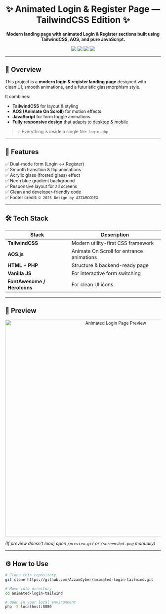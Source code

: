<!-- README by AZZAM CODEX -->

<h1 align="center">✨ Animated Login & Register Page — TailwindCSS Edition ✨</h1>

<p align="center">
  <b>Modern landing page with animated Login & Register sections built using TailwindCSS, AOS, and pure JavaScript.</b>
</p>

<p align="center">
  <img src="https://img.shields.io/badge/Build-TailwindCSS%20v3-blue?logo=tailwindcss&logoColor=white" />
  <img src="https://img.shields.io/badge/Status-Stable-success" />
  <img src="https://img.shields.io/badge/Author-Azzam%20Codex-blue" />
  <img src="https://img.shields.io/github/license/AzzamCyber/animated-login-tailwind?color=yellow" />
</p>

---

## 🧩 Overview

This project is a **modern login & register landing page** designed with  
clean UI, smooth animations, and a futuristic glassmorphism style.

It combines:
- **TailwindCSS** for layout & styling  
- **AOS (Animate On Scroll)** for motion effects  
- **JavaScript** for form toggle animations  
- **Fully responsive design** that adapts to desktop & mobile  

> 💡 Everything is inside a single file: `login.php`

---

## 🚀 Features

✅ Dual-mode form (Login ↔ Register)  
✅ Smooth transition & flip animations  
✅ Acrylic glass (frosted glass) effect  
✅ Neon blue gradient background  
✅ Responsive layout for all screens  
✅ Clean and developer-friendly code  
✅ Footer credit: `© 2025 Design by AZZAMCODEX`

---

## 🛠️ Tech Stack

| Stack | Description |
|-------|--------------|
| **TailwindCSS** | Modern utility-first CSS framework |
| **AOS.js** | Animate On Scroll for entrance animations |
| **HTML + PHP** | Structure & backend-ready page |
| **Vanilla JS** | For interactive form switching |
| **FontAwesome / HeroIcons** | For clean UI icons |

---

## 📸 Preview

<p align="center">
  <img src="https://raw.githubusercontent.com/AzzamCyber/loginpage/main/preview.png" width="700" alt="Animated Login Page Preview" />
</p>

*(If preview doesn’t load, open `/preview.gif` or `/screenshot.png` manually)*

---

## ⚙️ How to Use

```bash
# Clone this repository
git clone https://github.com/AzzamCyber/animated-login-tailwind.git

# Move into directory
cd animated-login-tailwind

# Open in your local environment
php -S localhost:8080
